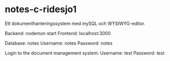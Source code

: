# notes-c-ridesjo1

Ett dokumenthanteringssystem med mySQL och WYSIWYG-editor. 

Backend: nodemon start
Frontend: localhost:3000 

Database: notes
Username: notes
Password: notes

Login to the document management system:
Username: test
Password: test